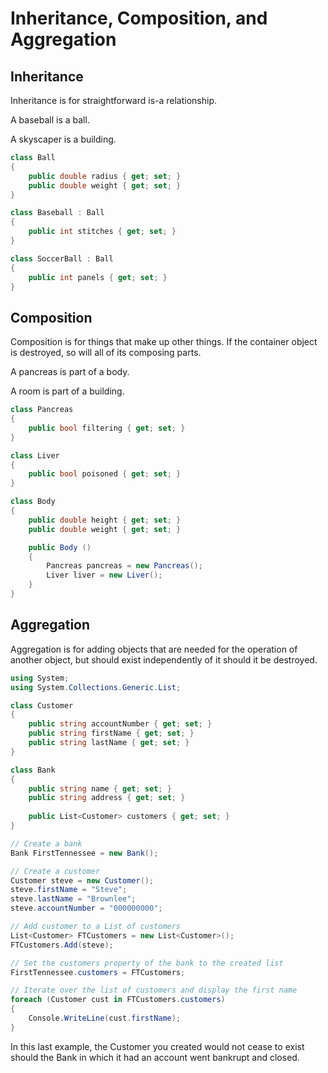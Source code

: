 # Inheritance, Composition, and Aggregation

## Inheritance

Inheritance is for straightforward is-a relationship.

A baseball is a ball.

A skyscaper is a building.

```cs
class Ball
{
    public double radius { get; set; }
    public double weight { get; set; }
}

class Baseball : Ball
{
    public int stitches { get; set; }
}

class SoccerBall : Ball
{
    public int panels { get; set; }
}
```

## Composition

Composition is for things that make up other things. If the container object is destroyed, so will all of its composing parts.

A pancreas is part of a body.

A room is part of a building.

```cs
class Pancreas
{
    public bool filtering { get; set; }
}

class Liver
{
    public bool poisoned { get; set; }
}

class Body
{
    public double height { get; set; }
    public double weight { get; set; }

    public Body ()
    {
        Pancreas pancreas = new Pancreas();
        Liver liver = new Liver();
    }
}
```

## Aggregation

Aggregation is for adding objects that are needed for the operation of another object, but should exist independently of it should it be destroyed.

```cs
using System;
using System.Collections.Generic.List;

class Customer
{
    public string accountNumber { get; set; }
    public string firstName { get; set; }
    public string lastName { get; set; }
}

class Bank
{
    public string name { get; set; }
    public string address { get; set; }
 
    public List<Customer> customers { get; set; }
}

// Create a bank
Bank FirstTennessee = new Bank();

// Create a customer
Customer steve = new Customer();
steve.firstName = "Steve";
steve.lastName = "Brownlee";
steve.accountNumber = "000000000";

// Add customer to a List of customers
List<Customer> FTCustomers = new List<Customer>();
FTCustomers.Add(steve);

// Set the customers property of the bank to the created list
FirstTennessee.customers = FTCustomers;

// Iterate over the list of customers and display the first name
foreach (Customer cust in FTCustomers.customers)
{
    Console.WriteLine(cust.firstName);
}
```

In this last example, the Customer you created would not cease to exist should the Bank in which it had an account went bankrupt and closed.





